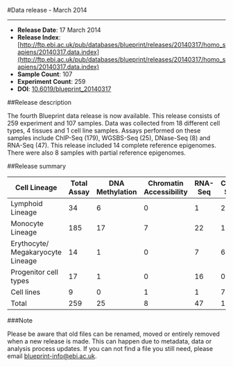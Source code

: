 #Data release -  March 2014
***

* **Release Date**: 17 March 2014
* **Release Index**: [http://ftp.ebi.ac.uk/pub/databases/blueprint/releases/20140317/homo_sapiens/20140317.data.index](http://ftp.ebi.ac.uk/pub/databases/blueprint/releases/20140317/homo_sapiens/20140317.data.index)
* **Sample Count**: 107
* **Experiment Count**: 259
* **DOI**: [10.6019/blueprint_20140317](http://dx.doi.org/10.6019/blueprint_20140317)

##Release description 

The fourth Blueprint data release is now available. This release consists of 259 experiment and 107 samples. Data was collected from 18 different cell types, 4 tissues and 1 cell line samples. Assays performed on these samples include ChIP-Seq (179), WGSBS-Seq (25), DNase-Seq (8) and RNA-Seq (47). This release included 14 complete reference epigenomes. There were also 8 samples with partial reference epigenomes.

##Release summary

<div class="table-responsive">
<table summary="BLUEPRINT release 20140317" class="table table-striped">
<thead>
<tr>
<th>Cell Lineage</th>
<th>Total Assay</th>
<th>DNA Methylation</th>
<th>Chromatin Accessibility</th>
<th>RNA-Seq</th>
<th>ChIP-Seq</th>
</thead>
<tbody>
<tr>
<td>Lymphoid Lineage</td>
<td>34</td>
<td>6</td>
<td>0</td>
<td>1</td>
<td>27</td>
<tr>
<tr>
<td>Monocyte Lineage</td>
<td>185</td>
<td>17</td>
<td>7</td>
<td>22</td>
<td>139</td>
<tr>
<tr>
<td>Erythocyte/ Megakaryocyte Lineage</td>
<td>14</td>
<td>1</td>
<td>0</td>
<td>7</td>
<td>6</td>
<tr>
<tr>
<td>Progenitor cell types</td>
<td>17</td>
<td>1</td>
<td>0</td>
<td>16</td>
<td>0</td>
<tr>
<tr>
<td>Cell lines</td>
<td>9</td>
<td>0</td>
<td>1</td>
<td>1</td>
<td>7</td>
<tr>
<tr>
<td>Total</td>
<td>259</td>
<td>25</td>
<td>8</td>
<td>47</td>
<td>179</td>
<tr>
</tbody>
</table> 
</div>



###Note

Please be aware that old files can be renamed, moved or entirely removed when a new release is made. This can happen due to metadata, data or analysis process updates. If you can not find a file you still need, please email <a href='mailto:blueprint-info@ebi.ac.uk'>blueprint-info@ebi.ac.uk</a>.

